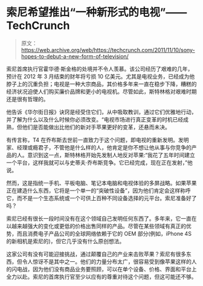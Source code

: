 # 索尼希望推出“一种新形式的电视”——TechCrunch

> 原文：<https://web.archive.org/web/https://techcrunch.com/2011/11/10/sony-hopes-to-debut-a-new-form-of-television/>

索尼首席执行官霍华德·斯金格的处境并不令人羡慕。该公司经历了艰难的几年，预计在 2012 年 3 月结束的财年将亏损 10 亿美元。尤其是电视业务，已经成为他脖子上的沉重负担；电视是一种大宗商品，其价格多年来一直在稳步下降，糟糕的经济状况迫使人们购买廉价品牌和更小的电视机。尽管如此，斯特林格对艰难时期还是很有哲理的。

他告诉《华尔街日报》诀窍是经受住它们，从中吸取教训，通过它们优雅地行动，并了解为什么以及什么时候你必须改变。“电视市场进行真正变革的时机已经成熟，但他们是否能做出比他们的新对手苹果更好的变革，还悬而未决。

有传言称，T4 在乔布斯去世前一直致力于这个问题，即电视的重新发明。发明家、经理或瘾君子，不管他是什么样的人，他肯定是你不想让他从事与你竞争的产品的人。意识到这一点，斯特林格开始先发制人地反对苹果:“我花了五年时间建立一个平台，这样我就可以与史蒂夫·乔布斯竞争。它已经完成，现在正在发射，”他说。

然而，这是指统一手机、平板电脑、笔记本电脑和电视体验的多屏战略。如果苹果正在建造什么东西，它将是一个单一的“突破性设备”，因为他们肯定会这样称呼它，而不是一个生态系统或一个可供上百种不同设备选择的元平台。索尼准备好了吗？

索尼已经有很长一段时间没有在这个领域自己发明任何东西了。多年来，它一直在以越来越强大的变化或更低的价格出售同样的产品。尽管在某些领域有真正的优势，而且消费电子产品公司的全球网络依赖于它的 OEM 部分(例如，iPhone 4S 的新相机是索尼的)，但它几乎没有什么原创想法。

这家公司有没有可能迎接挑战，通过颠覆自己的产业来击败苹果？索尼有很多东西，但令人惊讶不是其中之一。他们的力量分布太广，很容易受到像苹果这样的人的闪电战，因为他们没有商品业务要照顾，可以在单个设备、价格、界面和平台上全力以赴。索尼的首席执行官至少以应有的尊重对待这个问题，但这可能还不够。